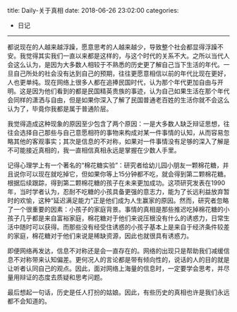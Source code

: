 title: Daily-关于真相
date: 2018-06-26 23:02:00
categories:
- 日记

---

都说现在的人越来越浮躁，愿意思考的人越来越少，导致整个社会都显得浮躁不安。我觉得其实我们一直以来都是这样的，与这个时代的关系不大。之所以当代人会这么认为，是因为大多数人相较于不熟悉的历史更了解自己当下生活的年代。一旦自己所处的社会没有达到自己的预期，往往更愿意相信以前的年代比现在更好，人也更单纯。现在网络上很多人都在追捧民国时代，认为那个年代更加自由与开明。这是因为他们看到的都是民国精英贵族的事迹，认为自己如果生活在那个年代会同样的潇洒与自由，但是如果你深入了解了民国普通老百姓的生活你就不会这么认为了，毕竟你我都是属于普通阶层。

我觉得造成这种现象的原因至少包含了两个原因：一是大多数人缺乏辩证思想，往往会选择自己那些与自己意愿相符的事物来构成对某一件事情的认知，从而容易忽略其他的客观事实；其次是信息的不对称，如果对一件事情没有足够的深入了解是不可能接近真相的，我一直相信真相永远是掌握在少数人手里。

记得心理学上有一个著名的“棉花糖实验”：研究者给幼儿园小朋友一颗棉花糖，并且说你可以现在就吃掉它，但如果你等上15分钟都不吃，就会得到第二颗棉花糖。根据后续跟踪，得到第二颗棉花糖的孩子在未来更加成功。这项研究发表在1990年，当时学者认为，忍耐不吃糖的小孩具备更强的意志力，能为了长远利益放弃暂时的欢愉，这种“延迟满足能力”正是他们成为人生赢家的原因。然而，研究者忽略了一个很重要的因素：小孩子的家庭背景。事情的真相是那些推迟吃掉棉花糖的小孩子几乎都是来自富裕家庭，棉花糖对于他们来说压根没有什么的诱惑力，日常生活中随时可以获得。而那些没有经受住诱惑的小孩子基本上是来自于经济条件较差的家庭，棉花糖对于他们来说是稀缺资源，因此也就很具有诱惑力。

即便网络再发达，信息不对称还是会一直存在的。网络的出现只是帮助我们减缓信息不对称带来认知偏差。更何况人的言论都是带有倾向性的，说话的人的目的就是让听者认同自己的观点。因此，面对网络上海量的信息时，一定要学会思考，并尽量用辩证的态度去质疑和思考问题。

最后想起一句话，历史是任人打扮的姑娘。因此，有些历史的真相也许是我们永远都不会知道的。



